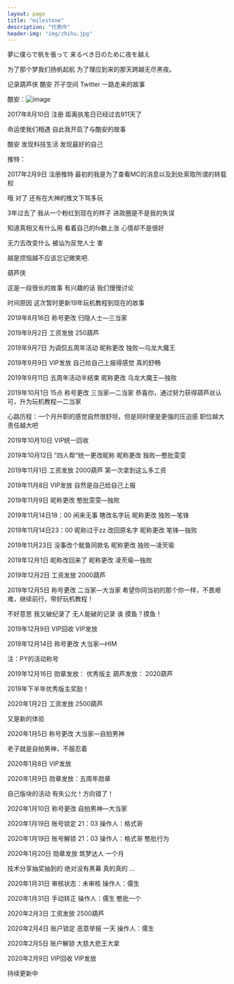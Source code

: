 ```yaml
---
layout: page
title: "milestone"
description: "代表作"
header-img: "img/zhihu.jpg"
---
```


夢に僕らで帆を張って
来るべき日のために夜を越え

为了那个梦我们扬帆起航
为了理应到来的那天跨越无尽黑夜。

记录葫芦侠 酷安 芥子空间 Twitter 一路走来的故事 

酷安：![image](http://img.zcool.cn/community/01afd0590200daa8012145503b32e3.jpg@2o.jpg)

2017年8月10日 注册 距离执笔日已经过去911天了

命运使我们相遇 自此我开启了与酷安的故事

酷安 发现科技生活 发现最好的自己


推特：

2017年2月9日 注册推特 最初的我是为了查看MC的消息以及到处索取所谓的转载权 

哦 对了 还有在大神的推文下骂多玩 

3年过去了 我从一个粉红到现在的样子 进政圈是不是我的失误

知道真相又有什么用 看着自己的fo数上涨 心情却不是很好

无力去改变什么 被讪为反党人士 害

越是烦恼越不应该忘记微笑吧.


葫芦侠

这是一段很长的故事 有兴趣的话 我们慢慢讨论

时间原因 这次暂时更新19年玩机教程到现在的故事

2019年8月16日 称号更改  归隐人士—三当家   

2019年9月2日 工资发放  250葫芦

2019年9月7日 为调侃五周年活动 昵称更改  独败—乌龙大魔王

2019年9月9日 VIP发放 自己给自己上报得感觉 真的舒畅

2019年9月11日 五周年活动半结束 昵称更改 乌龙大魔王—独败

2019年10月1日 15点 称号更改 三当家—二当家  恭喜你，通过努力获得葫芦丝认可，升为玩机教程—二当家

心路历程：一个月升职的感觉自然很舒坦，但是同时便是更强的压迫感 职位越大 责任越大吧

2019年10月10日 VIP统一回收

2019年10月12日 ”四人帮“统一更改昵称 昵称更改 独败—憨批雯雯

2019年11月1日 工资发放 2000葫芦 第一次拿到这么多工资 

2019年11月8日 VIP发放 自然是自己给自己上报

2019年11月9日  昵称更改  憨批雯雯—独败

2019年11月14日18：00 闲来无事 瞎改名字玩  昵称更改 独败—笔锋

2019年11月14日23：00 昵称过于zz 改回原名字 昵称更改 笔锋—独败

2019年11月23日 没事改个鱿鱼同款名  昵称更改 独败—凌芡瑜

2019年12月1日 昵称改回来了 昵称更改 凌芡瑜—独败

2019年12月2日 工资发放 2000葫芦

2019年12月5日 称号更改 二当家—大当家 希望你同当初的那个你一样，不畏艰难，继续前行，带好玩机教程！ 

不好意思 我又破纪录了 无人能破的记录 诶 摸鱼？摸鱼！

2019年12月9日 VIP回收  VIP发放 

2019年12月14日 称号更改 大当家—HIM  

注：PY的活动称号

2019年12月16日 勋章发放： 优秀版主  葫芦发放： 2020葫芦

2019年下半年优秀版主奖励！

2020年1月2日 工资发放 2500葫芦 

又是新的体验

2020年1月5日 称号更改 大当家—自拍男神

老子就是自拍男神，不服忍着

2020年1月8日 VIP发放

2020年1月9日 勋章发放：五周年勋章 

自己版块的活动 有失公允！方向错了！

2020年1月10日 称号更改 自拍男神—大当家

2020年1月19日 账号锁定  21：03  操作人：格式哥

2020年1月19日 账号解锁 21：03  操作人：格式哥 憨批行为

2020年1月20日 勋章发放 筑梦达人 一个月

技术分享抽奖抽到的 绝对没有黑幕 真的真的 ...

2020年1月31日 审核状态：未审核   操作人：儒生

2020年1月31日 手动转正 操作人：儒生 憨批一个

2020年2月3日 工资发放 2500葫芦

2020年2月4日 账户锁定 恶意举报 一天  操作人：儒生

2020年2月5日 账户解锁 大慈大悲王大拿 

2020年2月9日 VIP回收 VIP发放 

持续更新中








